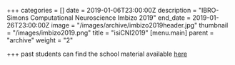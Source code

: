 +++
categories = []
date = 2019-01-06T23:00:00Z
description = "IBRO-Simons Computational Neuroscience Imbizo 2019"
end_date = 2019-01-26T23:00:00Z
image = "/images/archive/imbizo2019header.jpg"
thumbnail = "/images/imbizo2019.png"
title = "isiCNI2019"
[menu.main]
parent = "archive"
weight = "2"

+++
past students can find the school material available [here](https://drive.google.com/drive/folders/1nbqzDx3s72V9Nzc0RTJrNU7G8CjkrTnt "2019 material")